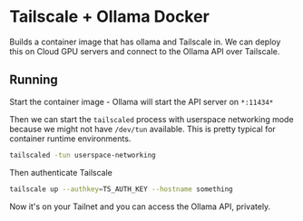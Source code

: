 # Tailscale + Ollama Docker

Builds a container image that has ollama and Tailscale in. We can deploy this
on Cloud GPU servers and connect to the Ollama API over Tailscale.

## Running

Start the container image - Ollama will start the API server on `*:11434*`

Then we can start the `tailscaled` process with userspace networking mode because
we might not have `/dev/tun` available. This is pretty typical for container
runtime environments.

```sh
tailscaled -tun userspace-networking
```

Then authenticate Tailscale

``` sh
tailscale up --authkey=TS_AUTH_KEY --hostname something
```

Now it's on your Tailnet and you can access the Ollama API, privately.
